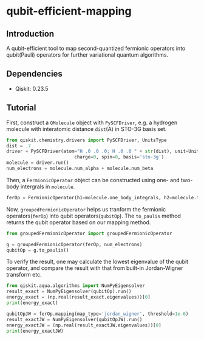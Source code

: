 # qubit-efficient-mapping

## Introduction
A qubit-efficient tool to map second-quantized fermionic operators into qubit(Pauli) operators for further variational quantum algorithms. 

## Dependencies
- Qiskit: 0.23.5

## Tutorial 
First, construct a `QMolecule` object with `PySCFDriver`, e.g. a hydrogen molecule with interatomic distance `dist`(A) in STO-3G basis set. 
```python
from qiskit.chemistry.drivers import PySCFDriver, UnitsType
dist = .7
driver = PySCFDriver(atom="H .0 .0 .0; H .0 .0 " + str(dist), unit=UnitsType.ANGSTROM, 
                         charge=0, spin=0, basis='sto-3g')
molecule = driver.run()
num_electrons = molecule.num_alpha + molecule.num_beta
```

Then, a `FermionicOperator` object can be constructed using one- and two-body intergrals in `molecule`.

```python
ferOp = FermionicOperator(h1=molecule.one_body_integrals, h2=molecule.two_body_integrals)
```
Now, `groupedFermionicOperator` helps us tranform the fermionic operators(`ferOp`) into qubit operators(`qubitOp`). 
The `to_paulis` method returns the qubit operator based on our mapping method. 
```python
from groupedFermionicOperator import groupedFermionicOperator

g = groupedFermionicOperator(ferOp, num_electrons)
qubitOp = g.to_paulis()
```

To verify the result, one may calculate the lowest eigenvalue of the qubit operator, 
and compare the result with that from built-in Jordan-Wigner transform etc.
```python
from qiskit.aqua.algorithms import NumPyEigensolver
result_exact = NumPyEigensolver(qubitOp).run()
energy_exact = (np.real(result_exact.eigenvalues))[0]
print(energy_exact)

qubitOpJW = ferOp.mapping(map_type='jordan_wigner', threshold=1e-6)
result_exactJW = NumPyEigensolver(qubitOpJW).run()
energy_exactJW = (np.real(result_exactJW.eigenvalues))[0]
print(energy_exactJW)
```
